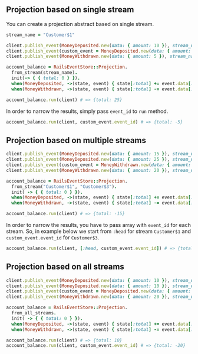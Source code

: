 ## Projection based on single stream

You can create a projection abstract based on single stream.

```ruby
stream_name = "Customer$1"

client.publish_event(MoneyDeposited.new(data: { amount: 10 }), stream_name: stream_name)
client.publish_event(custom_event = MoneyDeposited.new(data: { amount: 20 }), stream_name: stream_name)
client.publish_event(MoneyWithdrawn.new(data: { amount: 5 }), stream_name: stream_name)

account_balance = RailsEventStore::Projection.
  from_stream(stream_name).
  init(-> { { total: 0 } }).
  when(MoneyDeposited, ->(state, event) { state[:total] += event.data[:amount] }).
  when(MoneyWithdrawn, ->(state, event) { state[:total] -= event.data[:amount] })

account_balance.run(client) # => {total: 25}
```

In order to narrow the results, simply pass `event_id` to `run` method.

```ruby
account_balance.run(client, custom_event.event_id) # => {total: -5}
```

## Projection based on multiple streams

```ruby
client.publish_event(MoneyDeposited.new(data: { amount: 15 }), stream_name: "Customer$1")
client.publish_event(MoneyDeposited.new(data: { amount: 25 }), stream_name: "Customer$2")
client.publish_event(custom_event = MoneyWithdrawn.new(data: { amount: 10 }), stream_name: "Customer$3")
client.publish_event(MoneyWithdrawn.new(data: { amount: 20 }), stream_name: "Customer$3")

account_balance = RailsEventStore::Projection.
  from_stream("Customer$1", "Customer$3").
  init( -> { { total: 0 } }).
  when(MoneyDeposited, ->(state, event) { state[:total] += event.data[:amount] }).
  when(MoneyWithdrawn, ->(state, event) { state[:total] -= event.data[:amount] })

account_balance.run(client) # => {total: -15}
```

In order to narrow the results, you have to pass array with `event_id` for each stream. So, in example below we start from `:head` for stream `Customer$1` and `custom_event.event_id` for `Customer$3`.

```ruby
account_balance.run(client, [:head, custom_event.event_id]) # => {total: -5}
```

## Projection based on all streams

```ruby
client.publish_event(MoneyDeposited.new(data: { amount: 10 }), stream_name: "Customer$1")
client.publish_event(MoneyDeposited.new(data: { amount: 10 }), stream_name: "Customer$2")
client.publish_event(custom_event = MoneyDeposited.new(data: { amount: 10 }), stream_name: "Customer$3")
client.publish_event(MoneyWithdrawn.new(data: { amount: 20 }), stream_name: "Customer$4")

account_balance = RailsEventStore::Projection.
  from_all_streams.
  init( -> { { total: 0 } }).
  when(MoneyDeposited, ->(state, event) { state[:total] += event.data[:amount] }).
  when(MoneyWithdrawn, ->(state, event) { state[:total] -= event.data[:amount] })

account_balance.run(client) # => {total: 10}
account_balance.run(client, custom_event.event_id) # => {total: -20}
```
